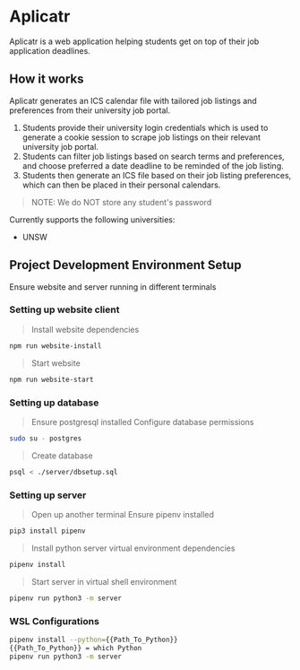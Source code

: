 # Aplicatr

Aplicatr is a web application helping students get on top of their job application deadlines.

## How it works

Aplicatr generates an ICS calendar file with tailored job listings and preferences from their university job portal.

1. Students provide their university login credentials which is used to generate a cookie session to scrape job listings on their relevant university job portal.
2. Students can filter job listings based on search terms and preferences, and choose preferred a date deadline to be reminded of the job listing.
3. Students then generate an ICS file based on their job listing preferences, which can then be placed in their personal calendars.

> NOTE: We do NOT store any student's password

Currently supports the following universities:

* UNSW

## Project Development Environment Setup

Ensure website and server running in different terminals

### Setting up website client

> Install website dependencies

```bash
npm run website-install
```

> Start website

```bash
npm run website-start
```

### Setting up database

> Ensure postgresql installed
> Configure database permissions

```bash
sudo su - postgres
```

> Create database

```bash
psql < ./server/dbsetup.sql
```

### Setting up server

> Open up another terminal
> Ensure pipenv installed

```bash
pip3 install pipenv
```

> Install python server virtual environment dependencies

```bash
pipenv install
```

> Start server in virtual shell environment

```bash
pipenv run python3 -m server
```

### WSL Configurations

```bash
pipenv install --python={{Path_To_Python}}
{{Path_To_Python}} = which Python
pipenv run python3 -m server
```
